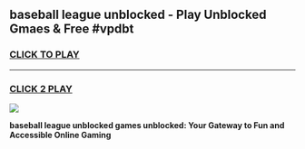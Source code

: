 
## baseball league unblocked - Play Unblocked Gmaes & Free #vpdbt
<h3>
<a href="https://news.freeplayer.one?title=baseball_league_unblocked&ref=24F">CLICK TO PLAY</a></h3>
<hr>

<h3>
<a href="https://news.freeplayer.one?title=baseball_league_unblocked&ref=24F">CLICK 2 PLAY</a>
  
</h3>

<a href="https://news.freeplayer.one?title=baseball_league_unblocked&ref=24F/"><img src="https://clearcache.store/games.png"></a>


**baseball league unblocked games unblocked: Your Gateway to Fun and Accessible Online Gaming**

